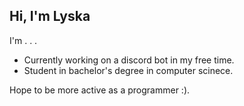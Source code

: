 ## Hi, I'm Lyska

I'm . . .
- Currently working on a discord bot in my free time.
- Student in bachelor's degree in computer scinece.

Hope to be more active as a programmer :).  
<!--
**LyskaKarLyn/LyskaKarLyn** is a ✨ _special_ ✨ repository because its `README.md` (this file) appears on your GitHub profile.

Here are some ideas to get you started:

- Hi, I’m currently working on a discord bot in my free time.
- Student in bachelor's degree in computer scinece.
-->
